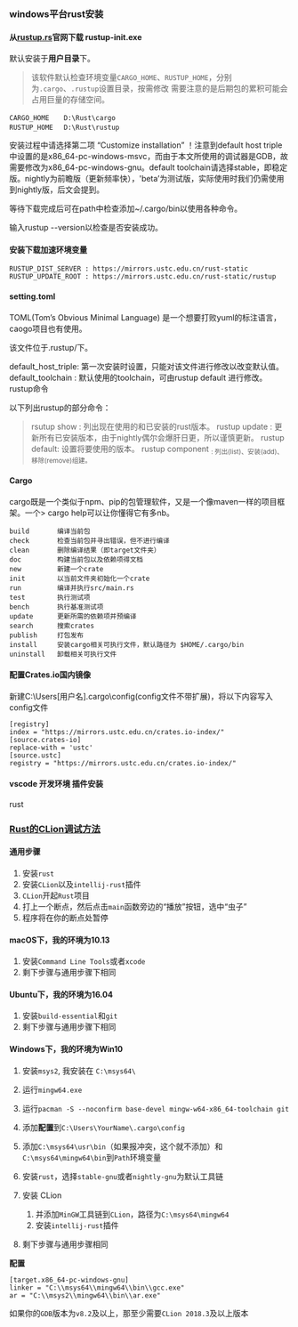 ### windows平台rust安装

#### 从[rustup.rs](https://rustup.rs/)官网下载 rustup-init.exe

默认安装于**用户目录**下。

> 该软件默认检查环境变量`CARGO_HOME`、`RUSTUP_HOME`，分别为`.cargo`、`.rustup`设置目录，按需修改
> 需要注意的是后期包的累积可能会占用巨量的存储空间。
```
CARGO_HOME　  D:\Rust\cargo
RUSTUP_HOME　 D:\Rust\rustup
```
安装过程中请选择第二项 “Customize installation” ！注意到default host triple中设置的是x86_64-pc-windows-msvc，而由于本文所使用的调试器是GDB，故需要修改为x86_64-pc-windows-gnu。default toolchain请选择stable，即稳定版。nightly为前瞻版（更新频率快），'beta’为测试版，实际使用时我们仍需使用到nightly版，后文会提到。

等待下载完成后可在path中检查添加~/.cargo/bin以使用各种命令。

输入rustup --version以检查是否安装成功。

#### 安装下载加速环境变量

```
RUSTUP_DIST_SERVER : https://mirrors.ustc.edu.cn/rust-static
RUSTUP_UPDATE_ROOT : https://mirrors.ustc.edu.cn/rust-static/rustup
```

#### setting.toml

TOML(Tom’s Obvious Minimal Language) 是一个想要打败yuml的标注语言，caogo项目也有使用。

该文件位于.rustup/下。

default_host_triple: 第一次安装时设置，只能对该文件进行修改以改变默认值。
default_toolchain : 默认使用的toolchain，可由rustup default <toolchain name>进行修改。
rustup命令

以下列出rustup的部分命令：

> rsutup show : 列出现在使用的和已安装的rust版本。
> rustup update : 更新所有已安装版本，由于nightly偶尔会爆肝日更，所以谨慎更新。
> rustup default: 设置将要使用的版本。
> rustup component <sub> : 列出(list)、安装(add)、移除(remove)组建。

####  Cargo

cargo既是一个类似于npm、pip的包管理软件，又是一个像maven一样的项目框架。一个> cargo help可以让你懂得它有多nb。

```
build       编译当前包
check       检查当前包并寻出错误，但不进行编译
clean       删除编译结果（即target文件夹）
doc         构建当前包以及依赖项得文档
new         新建一个crate
init        以当前文件夹初始化一个crate
run         编译并执行src/main.rs
test        执行测试项
bench       执行基准测试项
update      更新所需的依赖项并预编译
search      搜索crates
publish     打包发布
install     安装cargo相关可执行文件，默认路径为 $HOME/.cargo/bin
uninstall   卸载相关可执行文件
```

#### 配置Crates.io国内镜像
新建C:\Users\[用户名]\.cargo\config(config文件不带扩展)，将以下内容写入config文件　　

```
[registry]
index = "https://mirrors.ustc.edu.cn/crates.io-index/"
[source.crates-io]
replace-with = 'ustc'
[source.ustc]
registry = "https://mirrors.ustc.edu.cn/crates.io-index/"
```

#### vscode 开发环境 插件安装
rust  

### [Rust的CLion调试方法](https://rustcc.cn/article?id=85282d12-6b84-4504-9a47-c1c3b3baa3fc)

####  通用步骤

1. 安装`rust`
2. 安装`CLion`以及`intellij-rust`插件
3. `CLion`开起`Rust`项目
4. 打上一个断点，然后点击`main`函数旁边的“播放”按钮，选中“虫子”
5. 程序将在你的断点处暂停

#### macOS下，我的环境为10.13

1. 安装`Command Line Tools`或者`xcode`
2. 剩下步骤与通用步骤下相同

#### Ubuntu下，我的环境为16.04

1. 安装`build-essential`和`git`
2. 剩下步骤与通用步骤下相同

#### Windows下，我的环境为Win10

1. 安装`msys2`, 我安装在 `C:\msys64\`

2. 运行`mingw64.exe`

3. 运行`pacman -S --noconfirm base-devel mingw-w64-x86_64-toolchain git`

4. 添加**配置**到`C:\Users\YourName\.cargo\config`

5. 添加`C:\msys64\usr\bin`（如果报冲突，这个就不添加）和`C:\msys64\mingw64\bin`到`Path`环境变量

6. 安装`rust`，选择`stable-gnu`或者`nightly-gnu`为默认工具链

7. 安装   CLion
   1. 并添加`MinGW`工具链到`CLion`，路径为`C:\msys64\mingw64`
   2. 安装`intellij-rust`插件

8. 剩下步骤与通用步骤相同

**配置**

```
[target.x86_64-pc-windows-gnu]
linker = "C:\\msys64\\mingw64\\bin\\gcc.exe"
ar = "C:\\msys2\\mingw64\\bin\\ar.exe"
```

如果你的`GDB`版本为`v8.2`及以上，那至少需要`CLion 2018.3`及以上版本
